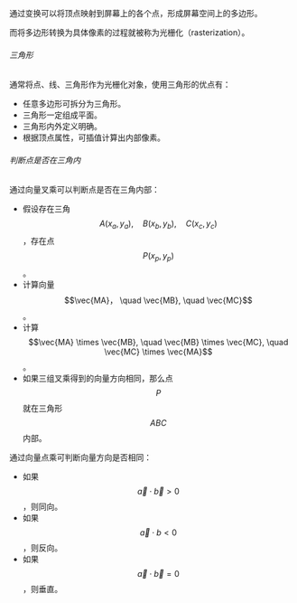 通过变换可以将顶点映射到屏幕上的各个点，形成屏幕空间上的多边形。

而将多边形转换为具体像素的过程就被称为光栅化（rasterization）。

###### 三角形

通常将点、线、三角形作为光栅化对象，使用三角形的优点有：

* 任意多边形可拆分为三角形。
* 三角形一定组成平面。
* 三角形内外定义明确。
* 根据顶点属性，可插值计算出内部像素。

###### 判断点是否在三角内

通过向量叉乘可以判断点是否在三角内部：

* 假设存在三角$$A(x_a, y_a), \quad B(x_b, y_b), \quad C(x_c, y_c)$$，存在点$$P(x_p, y_p)$$。
* 计算向量$$\vec{MA}， \quad \vec{MB}, \quad \vec{MC}$$。
* 计算$$\vec{MA} \times \vec{MB}, \quad \vec{MB} \times \vec{MC}, \quad \vec{MC} \times \vec{MA}$$。
* 如果三组叉乘得到的向量方向相同，那么点$$P$$就在三角形$$ABC$$内部。

通过向量点乘可判断向量方向是否相同：

* 如果$$ \vec{a} \cdot \vec{b} > 0 $$，则同向。
* 如果$$\vec{a} \cdot {b} < 0$$，则反向。
* 如果$$\vec{a} \cdot \vec{b} = 0$$，则垂直。

